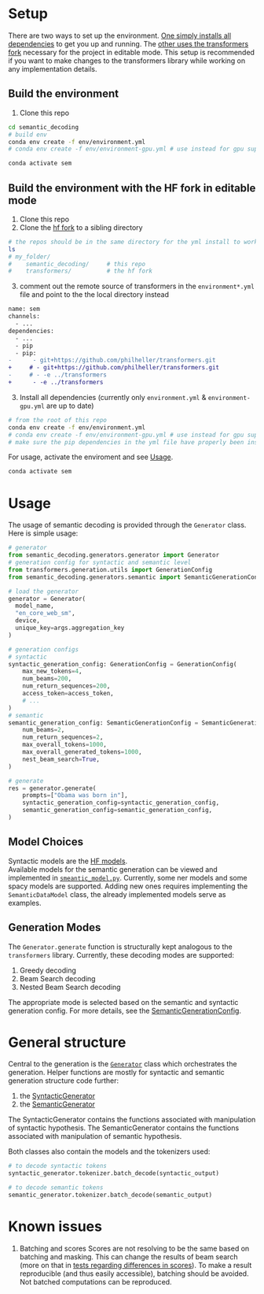 # Setup
There are two ways to set up the environment. [One simply installs all dependencies](#build-the-environment) to get you up and running. The [other uses the transformers fork](#build-the-environment-with-the-hf-fork-in-editable-mode) necessary for the project in editable mode. This setup is recommended if you want to make changes to the transformers library while working on any implementation details.

## Build the environment
1. Clone this repo

```bash
cd semantic_decoding
# build env
conda env create -f env/environment.yml
# conda env create -f env/environment-gpu.yml # use instead for gpu support

conda activate sem
```

## Build the environment with the HF fork in editable mode
1. Clone this repo
2. Clone the [hf fork](https://github.com/philheller/transformers.git) to a sibling directory

```bash
# the repos should be in the same directory for the yml install to work; otherwise adapt path in yml file
ls
# my_folder/
#    semantic_decoding/     # this repo
#    transformers/          # the hf fork
```

3. comment out the remote source of transformers in the `environment*.yml` file and point to the the local directory instead
```diff
name: sem
channels:
  - ...
dependencies:
  - ...
  - pip
  - pip:
-      - git+https://github.com/philheller/transformers.git
+     # - git+https://github.com/philheller/transformers.git
-     # - -e ../transformers
+      - -e ../transformers

```
3. Install all dependencies (currently only `environment.yml` & `environment-gpu.yml` are up to date)
```bash
# from the root of this repo
conda env create -f env/environment.yml
# conda env create -f env/environment-gpu.yml # use instead for gpu support
# make sure the pip dependencies in the yml file have properly been installed
```

For usage, activate the enviroment and see [Usage](#Usage).
```bash
conda activate sem
```

# Usage

The usage of semantic decoding is provided through the `Generator` class. Here is simple usage:
  
```python
# generator
from semantic_decoding.generators.generator import Generator
# generation config for syntactic and semantic level
from transformers.generation.utils import GenerationConfig
from semantic_decoding.generators.semantic import SemanticGenerationConfig

# load the generator
generator = Generator(
  model_name,
  "en_core_web_sm",
  device,
  unique_key=args.aggregation_key
)

# generation configs
# syntactic
syntactic_generation_config: GenerationConfig = GenerationConfig(
    max_new_tokens=4,
    num_beams=200,
    num_return_sequences=200,
    access_token=access_token,
    # ...
)
# semantic
semantic_generation_config: SemanticGenerationConfig = SemanticGenerationConfig(
    num_beams=2,
    num_return_sequences=2,
    max_overall_tokens=1000,
    max_overall_generated_tokens=1000,
    nest_beam_search=True,
)

# generate
res = generator.generate(
    prompts=["Obama was born in"],
    syntactic_generation_config=syntactic_generation_config,
    semantic_generation_config=semantic_generation_config,
)
```

## Model Choices
Syntactic models are the [HF models](https://huggingface.co/models).\
Available models for the semantic generation can be viewed and implemented in [`smeantic_model.py`](./generators/semantic_model.py). Currently, some ner models and some spacy models are supported. Adding new ones requires implementing the `SemanticDataModel` class, the already implemented models serve as examples.

## Generation Modes

The `Generator.generate` function is structurally kept analogous to the `transformers` library. Currently, these decoding modes are supported:
1. Greedy decoding
2. Beam Search decoding
3. Nested Beam Search decoding

The appropriate mode is selected based on the semantic and syntactic generation config. For more details, see the [SemanticGenerationConfig](./generators/semantic.py).

# General structure
Central to the generation is the [`Generator`](./generators/generator.py) class which orchestrates the generation. Helper functions are mostly for syntactic and semantic generation structure code further:
1. the [SyntacticGenerator](./generators/syntactic.py)
2. the [SemanticGenerator](./generators/semantic.py)

The SyntacticGenerator contains the functions associated with manipulation of syntactic hypothesis. The SemanticGenerator contains the functions associated with manipulation of semantic hypothesis.

Both classes also contain the models and the tokenizers used:

```python
# to decode syntactic tokens
syntactic_generator.tokenizer.batch_decode(syntactic_output)

# to decode semantic tokens
semantic_generator.tokenizer.batch_decode(semantic_output)
```

# Known issues
1. Batching and scores
  Scores are not resolving to be the same based on batching and masking. This can change the results of beam search (more on that in [tests regarding differences in scores](./tests/score_differences/different_beams.py)). To make a result reproducible (and thus easily accessible), batching should be avoided. Not batched computations can be reproduced.

